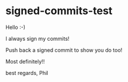 # signed-commits-test

Hello :-)

I always sign my commits!

Push back a signed commit to show you do too!

Most definitely!!

best regards,
Phil